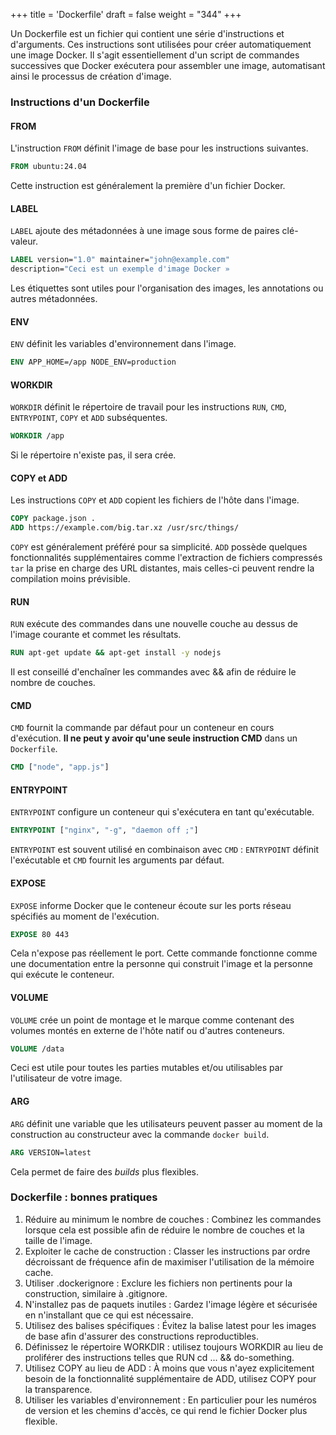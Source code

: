 +++
title = 'Dockerfile'
draft = false
weight = "344"
+++

Un Dockerfile est un fichier qui contient une série d'instructions et d'arguments. Ces instructions sont utilisées pour créer automatiquement une image Docker. Il s'agit essentiellement d'un script de commandes successives que Docker exécutera pour assembler une image, automatisant ainsi le processus de création d'image.

### Instructions d'un Dockerfile

#### FROM
L'instruction `FROM` définit l'image de base pour les instructions suivantes.
```dockerfile
FROM ubuntu:24.04
```
Cette instruction est généralement la première d'un fichier Docker.

#### LABEL
`LABEL` ajoute des métadonnées à une image sous forme de paires clé-valeur.
```dockerfile
LABEL version="1.0" maintainer="john@example.com"
description="Ceci est un exemple d'image Docker »
```
Les étiquettes sont utiles pour l'organisation des images, les annotations ou autres métadonnées.

#### ENV
`ENV` définit les variables d'environnement dans l'image.

```dockerfile
ENV APP_HOME=/app NODE_ENV=production
```

#### WORKDIR
`WORKDIR` définit le répertoire de travail pour les instructions `RUN`, `CMD`, `ENTRYPOINT`, `COPY` et `ADD` subséquentes.
```dockerfile
WORKDIR /app
```
Si le répertoire n'existe pas, il sera crée.

#### COPY et ADD
Les instructions `COPY` et `ADD` copient les fichiers de l'hôte dans l'image.
```dockerfile
COPY package.json .
ADD https://example.com/big.tar.xz /usr/src/things/
```
`COPY` est généralement préféré pour sa simplicité. `ADD` possède quelques fonctionnalités supplémentaires comme l'extraction de fichiers compressés `tar` la prise en charge des URL distantes, mais celles-ci peuvent rendre la compilation moins prévisible.

#### RUN
`RUN` exécute des commandes dans une nouvelle couche au dessus de l'image courante et commet les résultats.
```dockerfile
RUN apt-get update && apt-get install -y nodejs
```
Il est conseillé d'enchaîner les commandes avec && afin de réduire le nombre de couches.

#### CMD
`CMD` fournit la commande par défaut pour un conteneur en cours d'exécution. **Il ne peut y avoir qu'une seule instruction CMD** dans un `Dockerfile`.
```dockerfile
CMD ["node", "app.js"]
```
#### ENTRYPOINT
`ENTRYPOINT` configure un conteneur qui s'exécutera en tant qu'exécutable.
```dockerfile
ENTRYPOINT ["nginx", "-g", "daemon off ;"]
```
`ENTRYPOINT` est souvent utilisé en combinaison avec `CMD` : `ENTRYPOINT` définit l'exécutable et `CMD` fournit les arguments par défaut.

#### EXPOSE
`EXPOSE` informe Docker que le conteneur écoute sur les ports réseau spécifiés au moment de l'exécution.
```dockerfile
EXPOSE 80 443
```
Cela n'expose pas réellement le port. Cette commande fonctionne comme une documentation entre la personne qui construit l'image et la personne qui exécute le conteneur.

#### VOLUME
`VOLUME` crée un point de montage et le marque comme contenant des volumes montés en externe de l'hôte natif ou d'autres conteneurs.
```dockerfile
VOLUME /data
```
Ceci est utile pour toutes les parties mutables et/ou utilisables par l'utilisateur de votre image.
#### ARG
`ARG` définit une variable que les utilisateurs peuvent passer au moment de la construction au constructeur avec la commande `docker build`.

```dockerfile
ARG VERSION=latest
```
Cela permet de faire des *builds* plus flexibles.

### Dockerfile : bonnes pratiques

1. Réduire au minimum le nombre de couches : Combinez les commandes lorsque cela est possible afin de réduire le nombre de couches et la taille de l'image.
2. Exploiter le cache de construction : Classer les instructions par ordre décroissant de fréquence afin de maximiser l'utilisation de la mémoire cache.
3. Utiliser .dockerignore : Exclure les fichiers non pertinents pour la construction, similaire à .gitignore.
4. N'installez pas de paquets inutiles : Gardez l'image légère et sécurisée en n'installant que ce qui est nécessaire.
5. Utilisez des balises spécifiques : Évitez la balise latest pour les images de base afin d'assurer des constructions reproductibles.
6. Définissez le répertoire WORKDIR : utilisez toujours WORKDIR au lieu de proliférer des instructions telles que RUN cd ... && do-something.
7. Utilisez COPY au lieu de ADD : À moins que vous n'ayez explicitement besoin de la fonctionnalité supplémentaire de ADD, utilisez COPY pour la transparence.
8. Utiliser les variables d'environnement : En particulier pour les numéros de version et les chemins d'accès, ce qui rend le fichier Docker plus flexible.